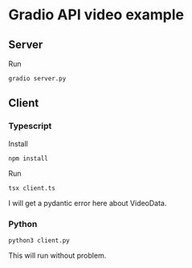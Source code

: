 # Gradio API video example

## Server

Run
```
gradio server.py
```

## Client

### Typescript

Install
```
npm install
```

Run
```
tsx client.ts
```

I will get a pydantic error here about VideoData.

### Python

```
python3 client.py
```

This will run without problem.